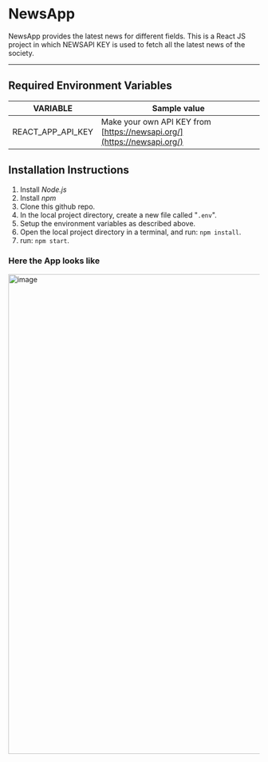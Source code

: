 # NewsApp
NewsApp provides the latest news for different fields.
This is a React JS project in which NEWSAPI KEY is used to fetch all the latest news of the society.

---

## Required Environment Variables

VARIABLE | Sample value
--- | ---
REACT_APP_API_KEY | Make your own API KEY from [https://newsapi.org/](https://newsapi.org/)


## Installation Instructions

1. Install *Node.js*
1. Install *npm*
1. Clone this github repo.
1. In the local project directory, create a new file called "`.env`".
1. Setup the environment variables as described above.
1. Open the local project directory in a terminal, and run: `npm install`.
1. run: `npm start`.

### Here the App looks like

<img width="960" alt="image" src="https://user-images.githubusercontent.com/79903746/170844960-e447a92e-f18c-49be-acbd-77f6a39dc8c9.png">

